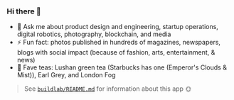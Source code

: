 ### Hi there 👋

- 💬 Ask me about product design and engineering, startup operations, digital robotics, photography, blockchain, and media
- ⚡ Fun fact: photos published in hundreds of magazines, newspapers, blogs with social impact (because of fashion, arts, entertainment, & news)
- 🍵 Fave teas: Lushan green tea (Starbucks has one (Emperor's Clouds & Mist)), Earl Grey, and London Fog

> See [`buildlab/README.md`](https://github.com/jasonhargrove/jasonhargrove/blob/main/buildlab/README.md) for information about this app 🌞
